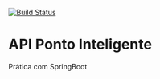 [![Build Status](https://travis-ci.com/MoraisG/ponto-inteligente-api.svg?branch=main)](https://travis-ci.com/MoraisG/ponto-inteligente-api)
# API Ponto Inteligente
Prática com SpringBoot
